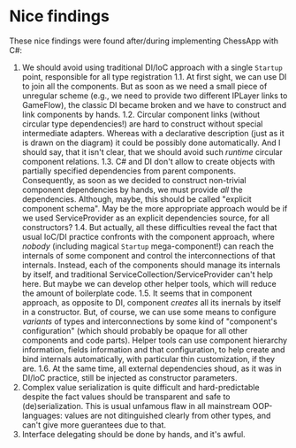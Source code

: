 # Nice findings
These nice findings were found after/during implementing ChessApp with C#:
1. We should avoid using traditional DI/IoC approach with a single `Startup` point, responsible for all type registration
1.1. At first sight, we can use DI to join all the components. But as soon as we need a small piece of 
     unregular scheme (e.g., we need to provide two different IPLayer links to GameFlow), 
     the classic DI became broken and we have to construct and link components by hands.
1.2. Circular component links (without circular type dependencies!) are hard to construct 
     without special intermediate adapters. Whereas with a declarative description 
     (just as it is drawn on the diagram) it could be possibly done automatically.
     And I should say, that it isn't clear, that we should avoid such *runtime* circular component 
     relations. 
1.3. C# and DI don't allow to create objects with partially specified dependencies from parent components. 
     Consequently, as soon as we decided to construct non-trivial component dependencies by hands, 
     we must provide *all* the dependencies. Although, maybe, this should be called "explicit component schema".
     May be the more appropriate approach would be if we used ServiceProvider as an explicit dependencies source,
     for all constructors? 
1.4. But actually, all these difficulties reveal the fact that usual IoC/DI practice confronts with the component 
     approach, where *nobody* (including magical `Startup` mega-component!) can reach the internals of some
     component and control the interconnections of that internals. Instead, each of the components
     should manage its internals by itself, and traditional ServiceCollection/ServiceProvider can't help here.
     But maybe we can develop other helper tools, which will reduce the amount of boilerplate code.
1.5. It seems that in component approach, as opposite to DI, component *creates* all its inernals by itself
     in a constructor. But, of course, we can use some means to configure *variants* of types and interconnections
     by some kind of "component's configuration" (which should probably be opaque for all other components and code parts).
     Helper tools can use component hierarchy information, fields information and that configuration, to help create
     and bind internals automatically, with particular thin customization, if they are.
1.6. At the same time, all external dependencies shoud, as it was in DI/IoC practice, still be injected as constructor parameters.
2. Complex value serialization is quite difficult and hard-predictable despite the fact values should be 
   transparent and safe to (de)serialization. This is usual unfamous flaw in all mainstream OOP-languages:
   values are not ditinguished clearly from other types, and can't give more guerantees due to that.
3. Interface delegating should be done by hands, and it's awful.

